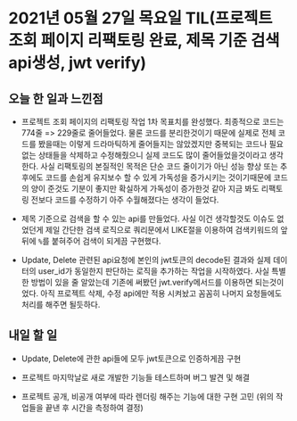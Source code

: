 # 2021년 05월 27일 목요일 TIL(프로젝트 조회 페이지 리팩토링 완료, 제목 기준 검색 api생성, jwt verify)

## 오늘 한 일과 느낀점
- 프로젝트 조회 페이지의 리팩토링 작업 1차 목표치를 완성했다. 최종적으로 코드는 774줄 => 229줄로 줄어들었다. 물론 코드를 분리한것이기 때문에 실제로 전체 코드를 봤을때는 이렇게 드라마틱하게 줄어들지는 않았겠지만 중복되는 코드나 필요없는 상태들을 삭제하고 수정해줬으니 실제 코드도 많이 줄어들었을것이라고 생각한다. 사실 리팩토링의 본질적인 목적은 단순 코드 줄이기가 아닌 성능 향상 또는 추후에도 코드를 손쉽게 유지보수 할 수 있게 가독성을 증가시키는 것이기때문에 코드의 양이 준것도 기분이 좋지만 확실하게 가독성이 증가한것 같아 지금 봐도 리팩토링 전보다 코드를 수정하기 아주 수월해졌다는 생각이 들었다.

- 제목 기준으로 검색을 할 수 있는 api를 만들었다. 사실 이건 생각할것도 이슈도 없었던게 제일 간단한 검색 로직으로 쿼리문에서 LIKE절을 이용하여 검색키워드의 앞 뒤에 `%`를 붙혀주어 검색이 되게끔 구현했다.

- Update, Delete 관련된 api요청에 본인의 jwt토큰의 decode된 결과와 실제 데이터의 user_id가 동일한지 판단하는 로직을 추가하는 작업을 시작하였다. 사실 특별한 방법이 있을 줄 알았는데 기존에 써봤던 jwt.verify메서드를 이용하면 되는것이었다. 아직 프로젝트 삭제, 수정 api에만 적용 시켜놨고 꼼꼼히 나머지 요청들에도 처리를 해주면 될듯하다.

## 내일 할 일
- Update, Delete에 관한 api들에 모두 jwt토큰으로 인증하게끔 구현

- 프로젝트 마지막날로 새로 개발한 기능들 테스트하며 버그 발견 및 해결

- 프로젝트 공개, 비공개 여부에 따라 렌더링 해주는 기능에 대한 구현 고민 (위의 작업들을 끝낸 후 시간을 측정하여 결정)